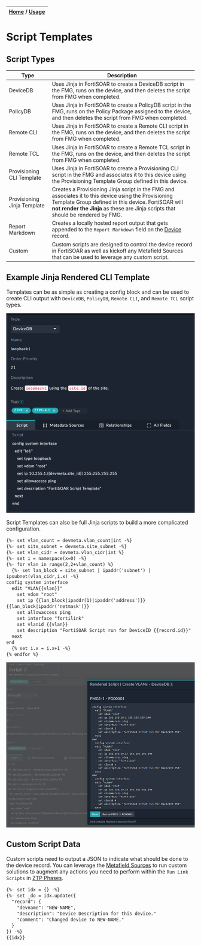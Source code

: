 | [Home](../../README.md) / [Usage](../usage.md) |
|------------------------------------------------|

# Script Templates

## Script Types

| Type | Description | 
| ---- | ----------- |
| DeviceDB | Uses Jinja in FortiSOAR to create a DeviceDB script in the FMG, runs on the device, and then deletes the script from FMG when completed. | 
| PolicyDB | Uses Jinja in FortiSOAR to create a PolicyDB script in the FMG, runs on the Policy Package assigned to the device, and then deletes the script from FMG when completed. | 
| Remote CLI | Uses Jinja in FortiSOAR to create a Remote CLI script in the FMG, runs on the device, and then deletes the script from FMG when completed. |
| Remote TCL | Uses Jinja in FortiSOAR to create a Remote TCL script in the FMG, runs on the device, and then deletes the script from FMG when completed. |
| Provisioning CLI Template | Uses Jinja in FortiSOAR to create a Provisioning CLI script in the FMG and associates it to this device using the Provisioning Template Group defined in this device. | 
| Provisioning Jinja Template | Creates a Provisioning Jinja script in the FMG and associates it to this device using the Provisioning Template Group defined in this device. FortiSOAR will **not render the Jinja** as these are Jinja scripts that should be rendered by FMG. |
| Report Markdown | Creates a locally hosted report output that gets appended to the `Report Markdown` field on the [Device](./devices.md) record.  | 
| Custom | Custom scripts are designed to control the device record in FortiSOAR as well as kickoff any Metafield Sources that can be used to leverage any custom script. | 

## Example Jinja Rendered CLI Template

Templates can be as simple as creating a config block and can be used to create CLI output with `DeviceDB`, `PolicyDB`, `Remote CLI`, and `Remote TCL` script types. 

![](../res/modules/script-template-example1.png)

Script Templates can also be full Jinja scripts to build a more complicated configuration.

```
{%- set vlan_count = devmeta.vlan_count|int -%}
{%- set site_subnet = devmeta.site_subnet -%}
{%- set vlan_cidr = devmeta.vlan_cidr|int %}
{%- set i = namespace(x=0) -%}
{%- for vlan in range(2,2+vlan_count) %}
  {%- set lan_block = site_subnet | ipaddr('subnet') | ipsubnet(vlan_cidr,i.x) -%}
config system interface
  edit "VLAN{{vlan}}"
    set vdom "root"
    set ip {{lan_block|ipaddr(1)|ipaddr('address')}} {{lan_block|ipaddr('netmask')}}
    set allowaccess ping
    set interface "fortilink"
    set vlanid {{vlan}}
    set description "FortiSOAR Script run for DeviceID {{record.id}}"
  next
end
  {% set i.x = i.x+1 -%}
{% endfor %}
```

![](../res/modules/script-template-example2.png)

## Custom Script Data

Custom scripts need to output a JSON to indicate what should be done to the device record. You can leverage the [Metafield Sources](../usage/jinja_rendering_with_metafield_sources.md) to run custom solutions to augment any actions you need to perform within the `Run Link Scripts` in [ZTP Phases](ztp_profiles.md#ztp-phases). 

```
{%- set idx = {} -%}
{%- set _do = idx.update({
  "record": {
    "devname": "NEW-NAME",
    "description": "Device Description for this device."
    "comment": "Changed device to NEW-NAME."
  }
}) -%}
{{idx}}
```